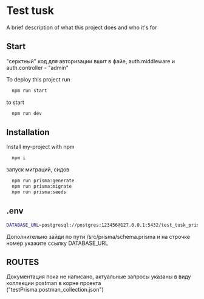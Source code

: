 
# Test tusk


A brief description of what this project does and who it's for


## Start

"серктный" код для авторизации вшит в файе, auth.middleware и auth.controller - "admin"

To deploy this project run

```bash
  npm run start
```
to start
```bash
  npm run dev
```


## Installation

Install my-project with npm

```bash
  npm i
```
запуск миграций, сидов
```bash
  npm run prisma:generate
  npm run prisma:migrate
  npm run prisma:seeds
```

## .env
```bash
DATABASE_URL=postgresql://postgres:123456@127.0.0.1:5432/test_tusk_prisma
```

Дополнительно зайди по пути /src/prisma/schema.prisma и на строчке номер укажите ссылку DATABASE_URL
## ROUTES
Документация пока не написано, актуальные запросы указаны в виду коллекции postman в корне проекта ("testPrisma.postman_collection.json")
